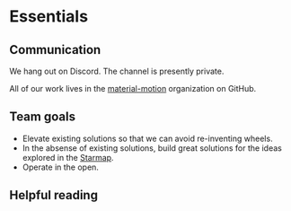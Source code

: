 # Essentials

## Communication

We hang out on Discord. The channel is presently private.

All of our work lives in the [material-motion](https://github.com/material-motion) organization on GitHub.

## Team goals

- Elevate existing solutions so that we can avoid re-inventing wheels.
- In the absense of existing solutions, build great solutions for the ideas explored in the [Starmap](https://featherless.gitbooks.io/material-motion-starmap/content/).
- Operate in the open.

## Helpful reading



